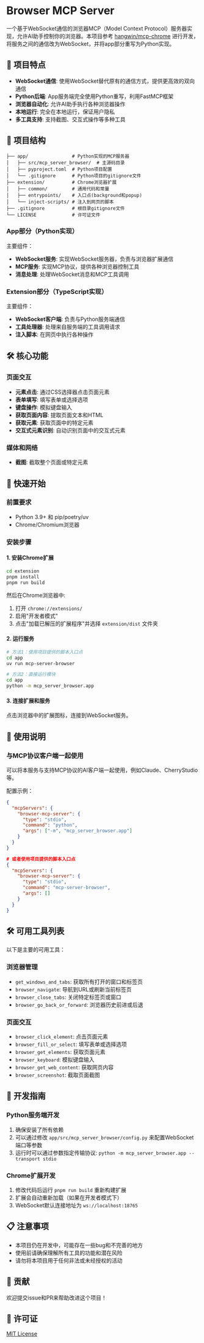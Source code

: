 # Browser MCP Server

一个基于WebSocket通信的浏览器MCP（Model Context Protocol）服务器实现，允许AI助手控制你的浏览器。本项目参考 [hangwin/mcp-chrome](https://github.com/hangwin/mcp-chrome) 进行开发，将服务之间的通信改为WebSocket，并将app部分重写为Python实现。

## 🚀 项目特点

- **WebSocket通信**: 使用WebSocket替代原有的通信方式，提供更高效的双向通信
- **Python后端**: App服务端完全使用Python重写，利用FastMCP框架
- **浏览器自动化**: 允许AI助手执行各种浏览器操作
- **本地运行**: 完全在本地运行，保证用户隐私
- **多工具支持**: 支持截图、交互式操作等多种工具

## 📁 项目结构

```
├── app/                # Python实现的MCP服务器
│   ├── src/mcp_server_browser/  # 主源码目录
│   ├── pyproject.toml  # Python项目配置
│   └── .gitignore      # Python项目的gitignore文件
├── extension/          # Chrome浏览器扩展
│   ├── common/         # 通用代码和常量
│   ├── entrypoints/    # 入口点(background和popup)
│   └── inject-scripts/ # 注入到网页的脚本
├── .gitignore          # 根目录gitignore文件
└── LICENSE             # 许可证文件
```

### App部分（Python实现）

主要组件：
- **WebSocket服务**: 实现WebSocket服务器，负责与浏览器扩展通信
- **MCP服务**: 实现MCP协议，提供各种浏览器控制工具
- **消息处理**: 处理WebSocket消息和MCP工具调用

### Extension部分（TypeScript实现）

主要组件：
- **WebSocket客户端**: 负责与Python服务端通信
- **工具处理器**: 处理来自服务端的工具调用请求
- **注入脚本**: 在网页中执行各种操作

## 🛠️ 核心功能

### 页面交互
- **元素点击**: 通过CSS选择器点击页面元素
- **表单填写**: 填写表单或选择选项
- **键盘操作**: 模拟键盘输入
- **获取页面内容**: 提取页面文本和HTML
- **获取元素**: 获取页面中的特定元素
- **交互式元素识别**: 自动识别页面中的交互式元素

### 媒体和网络
- **截图**: 截取整个页面或特定元素

## 🚀 快速开始

### 前置要求

- Python 3.9+ 和 pip/poetry/uv
- Chrome/Chromium浏览器

### 安装步骤

#### 1. 安装Chrome扩展

```bash
cd extension
pnpm install
pnpm run build
```

然后在Chrome浏览器中:
1. 打开 `chrome://extensions/`
2. 启用"开发者模式"
3. 点击"加载已解压的扩展程序"并选择 `extension/dist` 文件夹

#### 2. 运行服务

```bash
# 方法1：使用项目提供的脚本入口点
cd app
uv run mcp-server-browser

# 方法2：直接运行模块
cd app
python -m mcp_server_browser.app
```

#### 3. 连接扩展和服务

点击浏览器中的扩展图标，连接到WebSocket服务。

## 📝 使用说明

### 与MCP协议客户端一起使用

可以将本服务与支持MCP协议的AI客户端一起使用，例如Claude、CherryStudio等。

配置示例：

```json
{
  "mcpServers": {
    "browser-mcp-server": {
      "type": "stdio",
      "command": "python",
      "args": ["-m", "mcp_server_browser.app"]
    }
  }
}

# 或者使用项目提供的脚本入口点
{
  "mcpServers": {
    "browser-mcp-server": {
      "type": "stdio",
      "command": "mcp-server-browser",
      "args": []
    }
  }
}
```

## 🛠️ 可用工具列表

以下是主要的可用工具：

### 浏览器管理
- `get_windows_and_tabs`: 获取所有打开的窗口和标签页
- `browser_navigate`: 导航到URL或刷新当前标签页
- `browser_close_tabs`: 关闭特定标签页或窗口
- `browser_go_back_or_forward`: 浏览器历史前进或后退

### 页面交互
- `browser_click_element`: 点击页面元素
- `browser_fill_or_select`: 填写表单或选择选项
- `browser_get_elements`: 获取页面元素
- `browser_keyboard`: 模拟键盘输入
- `browser_get_web_content`: 获取网页内容
- `browser_screenshot`: 截取页面截图

## 🔧 开发指南

### Python服务端开发

1. 确保安装了所有依赖
2. 可以通过修改 `app/src/mcp_server_browser/config.py` 来配置WebSocket端口等参数
3. 运行时可以通过参数指定传输协议: `python -m mcp_server_browser.app --transport stdio`

### Chrome扩展开发

1. 修改代码后运行 `pnpm run build` 重新构建扩展
2. 扩展会自动重新加载（如果在开发者模式下）
3. WebSocket默认连接地址为 `ws://localhost:18765`

## 📋 注意事项

- 本项目仍在开发中，可能存在一些bug和不完善的地方
- 使用前请确保理解所有工具的功能和潜在风险
- 请勿将本项目用于任何非法或未经授权的活动

## 🤝 贡献

欢迎提交issue和PR来帮助改进这个项目！

## 📄 许可证

[MIT License](LICENSE)